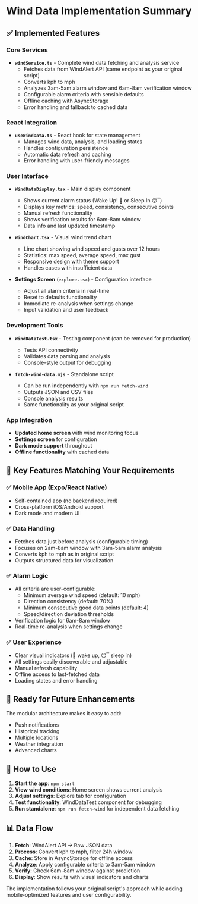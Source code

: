 # Wind Data Implementation Summary

## ✅ Implemented Features

### Core Services
- **`windService.ts`** - Complete wind data fetching and analysis service
  - Fetches data from WindAlert API (same endpoint as your original script)
  - Converts kph to mph 
  - Analyzes 3am-5am alarm window and 6am-8am verification window
  - Configurable alarm criteria with sensible defaults
  - Offline caching with AsyncStorage
  - Error handling and fallback to cached data

### React Integration
- **`useWindData.ts`** - React hook for state management
  - Manages wind data, analysis, and loading states
  - Handles configuration persistence
  - Automatic data refresh and caching
  - Error handling with user-friendly messages

### User Interface
- **`WindDataDisplay.tsx`** - Main display component
  - Shows current alarm status (Wake Up! 🌊 or Sleep In 😴)
  - Displays key metrics: speed, consistency, consecutive points
  - Manual refresh functionality
  - Shows verification results for 6am-8am window
  - Data info and last updated timestamp

- **`WindChart.tsx`** - Visual wind trend chart
  - Line chart showing wind speed and gusts over 12 hours
  - Statistics: max speed, average speed, max gust
  - Responsive design with theme support
  - Handles cases with insufficient data

- **Settings Screen** (`explore.tsx`) - Configuration interface
  - Adjust all alarm criteria in real-time
  - Reset to defaults functionality
  - Immediate re-analysis when settings change
  - Input validation and user feedback

### Development Tools
- **`WindDataTest.tsx`** - Testing component (can be removed for production)
  - Tests API connectivity
  - Validates data parsing and analysis
  - Console-style output for debugging

- **`fetch-wind-data.mjs`** - Standalone script
  - Can be run independently with `npm run fetch-wind`
  - Outputs JSON and CSV files
  - Console analysis results
  - Same functionality as your original script

### App Integration
- **Updated home screen** with wind monitoring focus
- **Settings screen** for configuration
- **Dark mode support** throughout
- **Offline functionality** with cached data

## 🎯 Key Features Matching Your Requirements

### ✅ Mobile App (Expo/React Native)
- Self-contained app (no backend required)
- Cross-platform iOS/Android support
- Dark mode and modern UI

### ✅ Data Handling
- Fetches data just before analysis (configurable timing)
- Focuses on 2am-8am window with 3am-5am alarm analysis
- Converts kph to mph as in original script
- Outputs structured data for visualization

### ✅ Alarm Logic
- All criteria are user-configurable:
  - Minimum average wind speed (default: 10 mph)
  - Direction consistency (default: 70%)
  - Minimum consecutive good data points (default: 4)
  - Speed/direction deviation thresholds
- Verification logic for 6am-8am window
- Real-time re-analysis when settings change

### ✅ User Experience
- Clear visual indicators (🌊 wake up, 😴 sleep in)
- All settings easily discoverable and adjustable
- Manual refresh capability
- Offline access to last-fetched data
- Loading states and error handling

## 🚀 Ready for Future Enhancements

The modular architecture makes it easy to add:
- Push notifications
- Historical tracking
- Multiple locations
- Weather integration
- Advanced charts

## 📱 How to Use

1. **Start the app**: `npm start`
2. **View wind conditions**: Home screen shows current analysis
3. **Adjust settings**: Explore tab for configuration
4. **Test functionality**: WindDataTest component for debugging
5. **Run standalone**: `npm run fetch-wind` for independent data fetching

## 📊 Data Flow

1. **Fetch**: WindAlert API → Raw JSON data
2. **Process**: Convert kph to mph, filter 24h window
3. **Cache**: Store in AsyncStorage for offline access
4. **Analyze**: Apply configurable criteria to 3am-5am window
5. **Verify**: Check 6am-8am window against prediction
6. **Display**: Show results with visual indicators and charts

The implementation follows your original script's approach while adding mobile-optimized features and user configurability.
